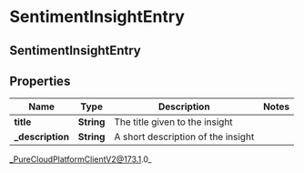 # SentimentInsightEntry

## SentimentInsightEntry

## Properties

|Name | Type | Description | Notes|
|------------ | ------------- | ------------- | -------------|
| **title** | **String** | The title given to the insight | |
| **_description** | **String** | A short description of the insight | |



_PureCloudPlatformClientV2@173.1.0_
